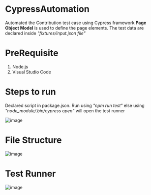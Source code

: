 # CypressAutomation

Automated the Contribution test case using Cypress framework.**Page Object Model** is used to define the page elements. The test data are declared inside *"fixtures/input.json file"*

# PreRequisite

1. Node.js
2. Visual Studio Code

# Steps to run

Declared script in package.json. Run using *"npm run test"* else using *"node_module/.bin/cypress open"* will open the test runner

![image](https://user-images.githubusercontent.com/92584832/144382821-229bf52d-98b1-4736-938a-6c452654b609.png)

# File Structure

![image](https://user-images.githubusercontent.com/92584832/144383240-34f24085-3b79-4974-b795-078a37ef10f4.png)

# Test Runner 

![image](https://user-images.githubusercontent.com/92584832/144384251-958d2973-f233-43a6-9279-f4bdb41c467f.png)





